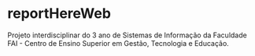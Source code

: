 # reportHereWeb
Projeto interdisciplinar do 3 ano de Sistemas de Informação da Faculdade FAI - Centro de Ensino Superior em Gestão, Tecnologia e Educação.
